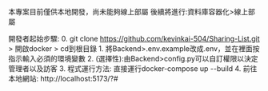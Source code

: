 本專案目前僅供本地開發，尚未能夠線上部屬
後續將進行:資料庫容器化>線上部屬



開發者起始步驟:
    0. git clone https://github.com/kevinkai-504/Sharing-List.git  >  開啟docker  >  cd到根目錄
    1. 將Backend>.env.example改成.env，並在裡面按指示輸入必須的環境變數
    2. (選擇性):由Backend>config.py可以自訂權限以決定管理者以及訪客
    3. 程式運行方法: 直接運行docker-compose up --build
    4. 前往本地網站: http://localhost:5173/?#